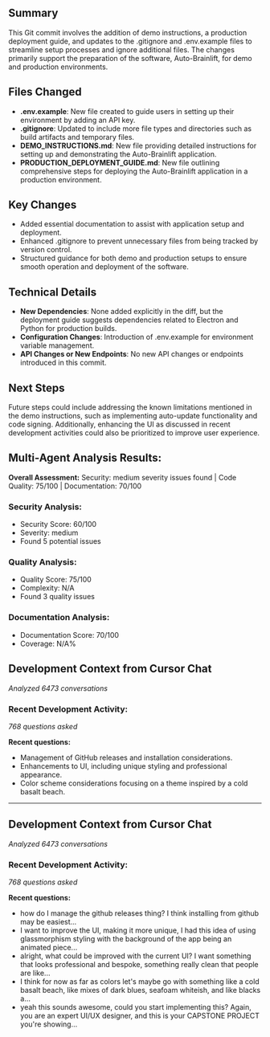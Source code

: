 ## Summary
This Git commit involves the addition of demo instructions, a production deployment guide, and updates to the .gitignore and .env.example files to streamline setup processes and ignore additional files. The changes primarily support the preparation of the software, Auto-Brainlift, for demo and production environments.

## Files Changed
- **.env.example**: New file created to guide users in setting up their environment by adding an API key.
- **.gitignore**: Updated to include more file types and directories such as build artifacts and temporary files.
- **DEMO_INSTRUCTIONS.md**: New file providing detailed instructions for setting up and demonstrating the Auto-Brainlift application.
- **PRODUCTION_DEPLOYMENT_GUIDE.md**: New file outlining comprehensive steps for deploying the Auto-Brainlift application in a production environment.

## Key Changes
- Added essential documentation to assist with application setup and deployment.
- Enhanced .gitignore to prevent unnecessary files from being tracked by version control.
- Structured guidance for both demo and production setups to ensure smooth operation and deployment of the software.

## Technical Details
- **New Dependencies**: None added explicitly in the diff, but the deployment guide suggests dependencies related to Electron and Python for production builds.
- **Configuration Changes**: Introduction of .env.example for environment variable management.
- **API Changes or New Endpoints**: No new API changes or endpoints introduced in this commit.

## Next Steps
Future steps could include addressing the known limitations mentioned in the demo instructions, such as implementing auto-update functionality and code signing. Additionally, enhancing the UI as discussed in recent development activities could also be prioritized to improve user experience.

## Multi-Agent Analysis Results:

**Overall Assessment:** Security: medium severity issues found | Code Quality: 75/100 | Documentation: 70/100

### Security Analysis:
- Security Score: 60/100
- Severity: medium
- Found 5 potential issues

### Quality Analysis:
- Quality Score: 75/100
- Complexity: N/A
- Found 3 quality issues

### Documentation Analysis:
- Documentation Score: 70/100
- Coverage: N/A%

## Development Context from Cursor Chat
*Analyzed 6473 conversations*

### Recent Development Activity:
*768 questions asked*

**Recent questions:**
- Management of GitHub releases and installation considerations.
- Enhancements to UI, including unique styling and professional appearance.
- Color scheme considerations focusing on a theme inspired by a cold basalt beach.

---
## Development Context from Cursor Chat
*Analyzed 6473 conversations*

### Recent Development Activity:
*768 questions asked*

**Recent questions:**
- how do I manage the github releases thing? I think installing from github may be easiest...
- I want to improve the UI, making it more unique, I had this idea of using glassmorphism styling with the background of the app being an animated piece...
- alright, what could be improved with the current UI? I want something that looks professional and bespoke, something really clean that people are like...
- I think for now as far as colors let's maybe go with something like a cold basalt beach, like mixes of dark blues, seafoam whiteish, and like blacks a...
- yeah this sounds awesome, could you start implementing this? Again, you are an expert UI/UX designer, and this is your CAPSTONE PROJECT you're showing...
